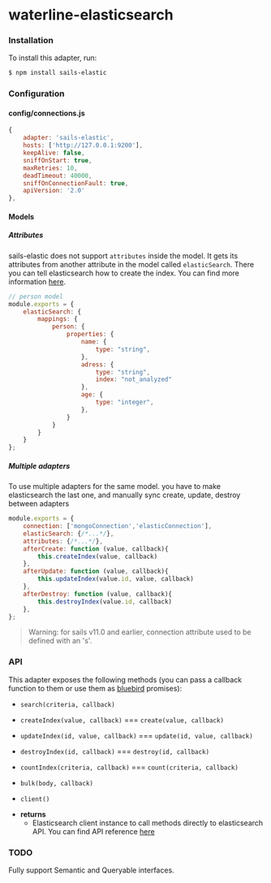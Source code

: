 # waterline-elasticsearch

### Installation

To install this adapter, run:

```sh
$ npm install sails-elastic
```


### Configuration

#### config/connections.js

```js
{
    adapter: 'sails-elastic',
    hosts: ['http://127.0.0.1:9200'],
    keepAlive: false,
    sniffOnStart: true,
    maxRetries: 10,
    deadTimeout: 40000,
    sniffOnConnectionFault: true,
    apiVersion: '2.0'
},
```
#### Models

##### Attributes

sails-elastic does not support `attributes` inside the model. It gets its attributes from another attribute in the model called `elasticSearch`. There you can tell elasticsearch how to create the index. You can find more information [here](https://www.elastic.co/guide/en/elasticsearch/reference/current/indices-create-index.html).

```js
// person model
module.exports = {
    elasticSearch: {
        mappings: {
            person: {
                properties: {
                    name: {
                        type: "string",
                    },
                    adress: {
                        type: "string",
                        index: "not_analyzed"
                    },
                    age: {
                        type: "integer",
                    },
                }
            }
        }
    }
};
```

##### Multiple adapters

To use multiple adapters for the same model. you have to make elasticsearch the last one, and manually sync create, update, destroy between adapters

```js
module.exports = {
    connection: ['mongoConnection','elasticConnection'],
    elasticSearch: {/*...*/},
    attributes: {/*...*/},
    afterCreate: function (value, callback){
        this.createIndex(value, callback)
    },
    afterUpdate: function (value, callback){
        this.updateIndex(value.id, value, callback)
    },
    afterDestroy: function (value, callback){
        this.destroyIndex(value.id, callback)
    },
};
```

> Warning: for sails v11.0 and earlier, connection attribute used to be defined with an 's'.

### API

This adapter exposes the following methods (you can pass a callback function to them or use them as [bluebird](https://github.com/petkaantonov/bluebird) promises):

* `search(criteria, callback)`

* `createIndex(value, callback)` === `create(value, callback)`

* `updateIndex(id, value, callback)` === `update(id, value, callback)`

* `destroyIndex(id, callback)` === `destroy(id, callback)`

* `countIndex(criteria, callback)` === `count(criteria, callback)`

* `bulk(body, callback)`

* `client()`

+ **returns**
  + Elasticsearch client instance to call methods directly to elasticsearch API. You can find API reference [here](https://www.elastic.co/guide/en/elasticsearch/client/javascript-api/current/api-reference.html)

### TODO

Fully support Semantic and Queryable interfaces.

